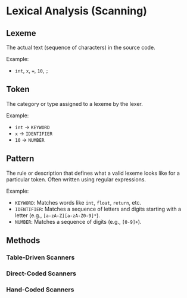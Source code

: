 # Lexical Analysis (Scanning)

## Lexeme
The actual text (sequence of characters) in the source code.

Example:
- `int`, `x`, `=`, `10`, `;`

## Token
The category or type assigned to a lexeme by the lexer.

Example:
- `int` -> `KEYWORD`
- `x` -> `IDENTIFIER`
- `10` -> `NUMBER`

## Pattern
The rule or description that defines what a valid lexeme looks like for a particular token. Often written using regular expressions.

Example:
- `KEYWORD`: Matches words like `int`, `float`, `return`, etc.
- `IDENTIFIER`: Matches a sequence of letters and digits starting with a letter (e.g., `[a-zA-Z][a-zA-Z0-9]*`).
- `NUMBER`: Matches a sequence of digits (e.g., `[0-9]+`).

## Methods
### Table-Driven Scanners
### Direct-Coded Scanners
### Hand-Coded Scanners
